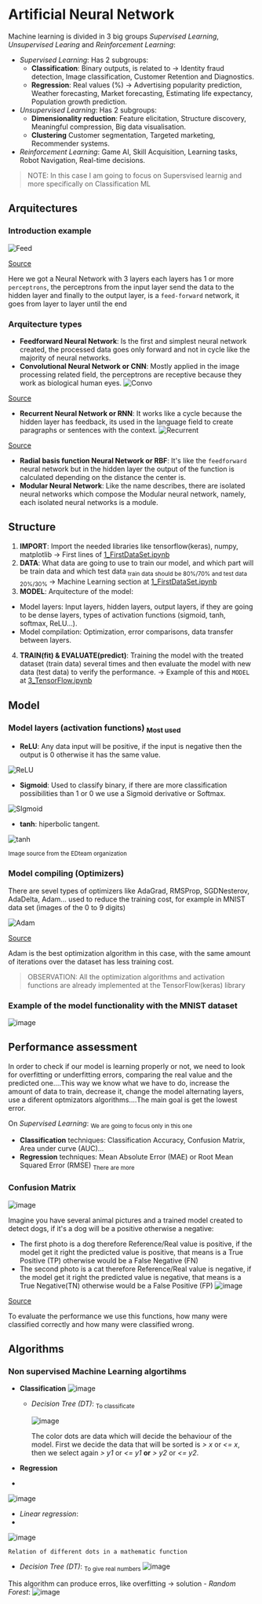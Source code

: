 # Artificial Neural Network
Machine learning is divided in 3 big groups _Supervised Learning_, _Unsupervised Learing_ and _Reinforcement Learning_:
- _Supervised Learning_: Has 2 subgroups:
  - **Classification**: Binary outputs, is related to -> Identity fraud detection, Image classification, Customer Retention and Diagnostics.
  - **Regression**: Real values (%) -> Advertising popularity prediction, Weather forecasting, Market forecasting, Estimating life expectancy, Population growth prediction.
- _Unsupervised Learning_: Has 2 subgroups:
  - **Dimensionality reduction**: Feature elicitation, Structure discovery, Meaningful compression, Big data visualisation.
  - **Clustering** Customer segmentation, Targeted marketing, Recommender systems.
- _Reinforcement Learning_: Game AI, Skill Acquisition, Learning tasks, Robot Navigation, Real-time decisions.

> NOTE: In this case I am going to focus on Supersvised learnig and more specifically on Classification ML

## Arquitectures
### Introduction example 
![Feed](https://github.com/RogerCL24/ANN/assets/90930371/1f27fc5b-89c6-4f0e-b66b-4354a14926aa)

[Source](https://learnopencv.com/understanding-feedforward-neural-networks/)

Here we got a Neural Network with 3 layers each layers has 1 or more ``perceptrons``, the perceptrons from the input layer send the data to the hidden layer and finally to the output layer, is a ``feed-forward`` network, it goes from layer to layer until the end

### Arquitecture types
- **Feedforward Neural Network**: Is the first and simplest neural network created, the processed data goes only forward and not in cycle like the majority of neural networks.
- **Convolutional Neural Network or CNN**: Mostly applied in the image processing related field, the perceptrons are receptive because they work as biological human eyes.
![Convo](https://github.com/RogerCL24/ANN/assets/90930371/2479b38c-fcc4-494c-970d-c584f86279c1)

[Source](https://www.jessicayung.com/explaining-tensorflow-code-for-a-convolutional-neural-network/)
- **Recurrent Neural Network or RNN**: It works like a cycle because the hidden layer has feedback, its used in the language field to create paragraphs or sentences with the context.
![Recurrent](https://github.com/RogerCL24/ANN/assets/90930371/6cd5c133-c2ef-4eda-bf17-e0ea6c1a5b4b)

[Source](https://zhuanlan.zhihu.com/p/37290775)
- **Radial basis function Neural Network or RBF**: It's like the ``feedforward`` neural network but in the hidden layer the output of the function is calculated depending on the distance the center is.
- **Modular Neural Network**: Like the name describes, there are isolated neural networks which compose the Modular neural network, namely, each isolated neural networks is a module.

## Structure

1. **IMPORT**: Import the needed libraries like tensorflow(keras), numpy, matplotlib -> First lines of [1_FirstDataSet.ipynb](https://github.com/RogerCL24/ANN/blob/main/1_FirstDataSet.ipynb)
2. **DATA**: What data are going to use to train our model, and which part will be train data and which test data <sub> train data should be 80%/70% and test data 20%/30% </sub> -> Machine Learning section at [1_FirstDataSet.ipynb](https://github.com/RogerCL24/ANN/blob/main/1_FirstDataSet.ipynb)
3. **MODEL**: Arquitecture of the model:
  - Model layers: Input layers, hidden layers, output layers, if they are going to be dense layers, types of activation functions (sigmoid, tanh, softmax, ReLU...).
  - Model compilation: Optimization, error comparisons, data transfer between layers. 
4. **TRAIN(fit) & EVALUATE(predict)**: Training the model with the treated dataset (train data) several times and then evaluate the model with new data (test data) to verify the performance. -> Example of this and `MODEL` at [3_TensorFlow.ipynb](https://github.com/RogerCL24/ANN/blob/main/3_TensorFlow.ipynb)

## Model
### Model layers (activation functions) <sub> Most used </sub>
- **ReLU**: Any data input will be positive, if the input is negative then the output is 0 otherwise it has the same value.

![ReLU](https://github.com/RogerCL24/ANN/assets/90930371/9ddb3419-696b-492d-aecb-b71f7b5ea59d)

- **Sigmoid**: Used to classify binary, if there are more classification possibilities than 1 or 0 we use a Sigmoid derivative or Softmax.
  
![SIgmoid](https://github.com/RogerCL24/ANN/assets/90930371/5d8f21df-2172-47c8-9c85-5aba77f035de)

- **tanh**: hiperbolic tangent.

![tanh](https://github.com/RogerCL24/ANN/assets/90930371/72f7ca53-6d9a-4853-87e9-28c2c5988555)

<sub> Image source from the EDteam organization </sub>

### Model compiling (Optimizers)
There are sevel types of optimizers like AdaGrad, RMSProp, SGDNesterov, AdaDelta, Adam... used to reduce the training cost, for example in MNIST data set (images of the 0 to 9 digits)

![Adam](https://github.com/RogerCL24/ANN/assets/90930371/2f248f59-8f17-4e8e-a5b8-23dbe5f0cdc5)

[Source](https://machinelearningmastery.com/adam-optimization-algorithm-for-deep-learning)

Adam is the best optimization algorithm in this case, with the same amount of iterations over the dataset has less training cost.

> OBSERVATION: All the optimization algorithms and activation functions are already implemented at the TensorFlow(keras) library

### Example of the model functionality with the MNIST dataset
![image](https://github.com/RogerCL24/ANN/assets/90930371/f03d5f38-f9c4-4830-90a5-bc42650c0770)

## Performance assessment
In order to check if our model is learning properly or not, we need to look for overfitting or underfitting errors, comparing the real value and the predicted one....This way we know what we have to do, increase the amount of data to train, decrease it, change the model alternating layers, use a diferent optmizators algorithms....The main goal is get the lowest error.

On _Supervised Learning_: <sub> We are going to focus only in this one </sub>
- **Classification** techniques: Classification Accuracy, Confusion Matrix, Area under curve (AUC)...
- **Regression** techniques: Mean Absolute Error (MAE) or Root Mean Squared Error (RMSE) <sub> There are more </sub>
### Confusion Matrix 
![image](https://github.com/RogerCL24/ANN/assets/90930371/912019bc-2721-4c11-a55f-cae838e36e6c)

Imagine you have several animal pictures and a trained model created to detect dogs, if it's a dog will be a positive otherwise a negative:
- The first photo is a dog therefore Reference/Real value is positive, if the model get it right the predicted value is positive, that means is a True Positive (TP) otherwise would be a False Negative (FN)
- The second photo is a cat therefore Reference/Real value is negative, if the model get it right the predicted value is negative, that means is a True Negative(TN) otherwise would be a False Positive (FP)
![image](https://github.com/RogerCL24/ANN/assets/90930371/3d767f26-ac6d-4168-a0ee-0e8859c3fb2e)

[Source](https://www.researchgate.net/figure/Calculation-of-Precision-Recall-and-Accuracy-in-the-confusion-matrix_fig3_336402347)

To evaluate the performance we use this functions, how many were classified correctly and how many were classified wrong.

## Algorithms
### Non supervised Machine Learning algortihms

- **Classification**
![image](https://github.com/RogerCL24/ANN/assets/90930371/470a91b4-a28f-4de7-85d5-ae980db1a433)

  - _Decision Tree (DT)_: <sub> To classificate </sub>
  
    ![image](https://github.com/RogerCL24/ANN/assets/90930371/0723dbc3-ab4d-4102-bd8d-726d34645d08)
    
    The color dots are data which will decide the behaviour of the model. First we decide the data that will be sorted is _> x_ or _<= x_, then we select again _> y1_ or _<= y1_ **or** _> y2_ or _<= y2_.
- **Regression**
- 
![image](https://github.com/RogerCL24/ANN/assets/90930371/1d152637-4f58-4dad-aec0-0799c3089416)

  - _Linear regression_:
  - 
   ![image](https://github.com/RogerCL24/ANN/assets/90930371/f829d764-4560-4f88-af63-c9b8641513ef)

    Relation of different dots in a mathematic function
    
  - _Decision Tree (DT)_: <sub> To give real numbers </sub> 
   ![image](https://github.com/RogerCL24/ANN/assets/90930371/30290778-b858-4493-81c3-d8d7b4715def)
  
  This algorithm can produce erros, like overfitting -> solution
    - _Random Forest_:
    ![image](https://github.com/RogerCL24/ANN/assets/90930371/ccaf06dc-cc35-4933-aaf9-2c4994e4306c)

   
